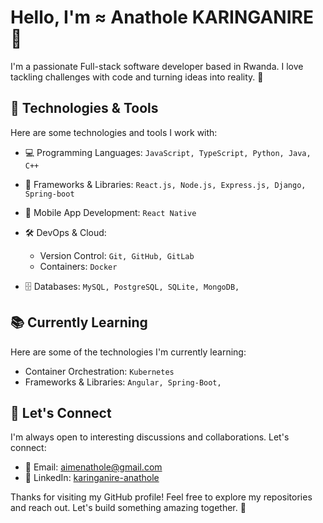 <!-- Your Name -->
# Hello, I'm ≈ Anathole KARINGANIRE 👋

I'm a passionate Full-stack software developer based in Rwanda. I love tackling challenges with code and turning ideas into reality. 🚀

## 🔧 Technologies & Tools

Here are some technologies and tools I work with:

- 💻 Programming Languages: `JavaScript, TypeScript, Python, Java, C++`
- 🧰 Frameworks & Libraries: `React.js, Node.js, Express.js, Django, Spring-boot`
- 📱 Mobile App Development: `React Native`
- 🛠️ DevOps & Cloud:
  - Version Control: `Git, GitHub, GitLab`
  - Containers: `Docker`
  
- 🗄️ Databases: `MySQL, PostgreSQL, SQLite, MongoDB, `

## 📚 Currently Learning

Here are some of the technologies I'm currently learning:

- Container Orchestration: `Kubernetes`
- Frameworks & Libraries: `Angular, Spring-Boot, `

<!--
## 🚀 Projects

I'm passionate about creating meaningful projects. Here are some highlights:

- [Project 1]: [Brief description and link]
- [Project 2]: [Brief description and link]
- [Project 3]: [Brief description and link]

Explore more on my [GitHub Portfolio](https://github.com/your-username).

## 📝 Blog & Writing

I occasionally write about tech and programming. Check out some of my articles:

- [Blog Post 1]: [Link to your blog post]
- [Blog Post 2]: [Link to your blog post]

Find more on [Medium](https://medium.com/@your-username) or [Personal Blog](https://yourblog.com).
-->
## 💬 Let's Connect

I'm always open to interesting discussions and collaborations. Let's connect:

- 📧 Email: aimenathole@gmail.com
- 💼 LinkedIn: [karinganire-anathole](https://www.linkedin.com/in/karinganire-anathole-610979185/)

Thanks for visiting my GitHub profile! Feel free to explore my repositories and reach out. Let's build something amazing together. 🌟
